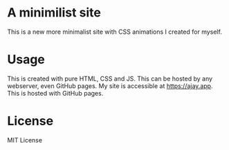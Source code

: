# A minimilist site

This is a new more minimalist site with CSS animations I created for myself.

# Usage

This is created with pure HTML, CSS and JS. This can be hosted by any webserver, even GitHub pages. My site is accessible at https://ajay.app. This is hosted with GitHub pages.

# License

MIT License
